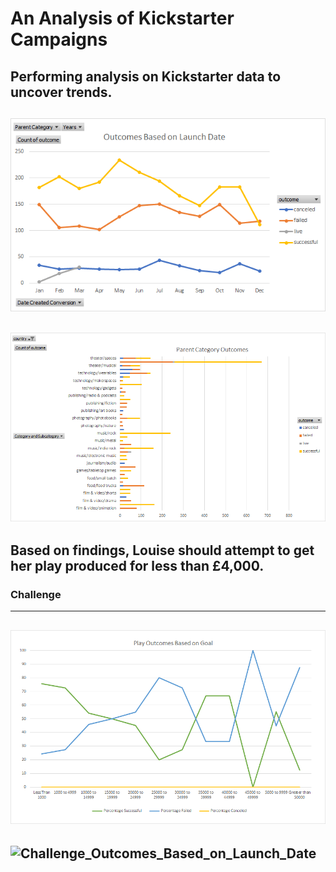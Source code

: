 # An Analysis of Kickstarter Campaigns
Performing analysis on Kickstarter data to uncover trends.
---
![Outcomes_Based_on_Launch_Date](Outcomes_Based_on_Launch_Date.png)
---
![Parent_Category_Outcomes](Parent_Category_Outcomes.png)
---
Based on findings, Louise should attempt to get her play produced for less than £4,000. 
---
### Challenge
---
![Challenge_Outcomes_Based_on_Goal](Challenge_Outcomes_Based_on_Goal.png)
---
![Challenge_Outcomes_Based_on_Launch_Date](Challenge_Outcomes_Based_on_Launch_Date.png)
---
